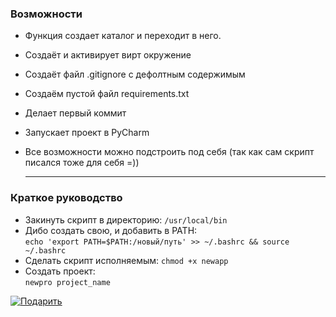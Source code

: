### Возможности
* Функция создает каталог и переходит в него.
* Создаёт и активирует вирт окружение
* Создаёт файл .gitignore с дефолтным содержимым
* Создаём пустой файл requirements.txt 
* Делает первый коммит 
* Запускает проект в PyCharm
* Все возможности можно подстроить под себя (так как сам скрипт писался тоже для себя =))
  
  ---

### Краткое руководство  
* Закинуть скрипт в директорию: `/usr/local/bin`
* Дибо создать свою, и добавить в PATH:  
  `echo 'export PATH=$PATH:/новый/путь' >> ~/.bashrc && source ~/.bashrc`
* Сделать скрипт исполняемым: `chmod +x newapp`
* Создать проект:  
  `newpro project_name`



[![Подарить](https://s302vlx.storage.yandex.net/rdisk/a12e48bdffb65c76dc13ade6ecb77ce9e15eea70addcbcbd02e952dd2ef4d51e/6592fc26/hK5XjSUcO7-JP4cSX82HLEn0CHZ7appb4dp9B7GR0iPYsCKzImhk30y9wMZrH2P7pbKCqgezHjLDRxlauhF7uw==?uid=57906416&filename=yoomoney.png&disposition=inline&hash=&limit=0&content_type=image%2Fpng&owner_uid=57906416&fsize=1629&hid=228a31dec6d4b826fbc4dcfca87a8dd1&media_type=image&tknv=v2&etag=acfa2c5aba1810ae4d8306afb1a2aa23&rtoken=Yw2RcKtnD1QL&force_default=yes&ycrid=na-eccd864138ca7005e207e980d31a8234-downloader1h&ts=60de60ffad580&s=e980a9c43d4704f034ee413e8b2aa2e8d424e73ec032819d4eee4aece374744d&pb=U2FsdGVkX1-1C3u3BJX_2gp7yAM8bLswDu-wRSEZH6GtwgP1zxHQxQGCe8P9Z2PsKoyZkvMHdtxfQI8GCCbBYqNae3mJ9_qHKksmkinTJuc)](https://yoomoney.ru/to/41001377721049)







